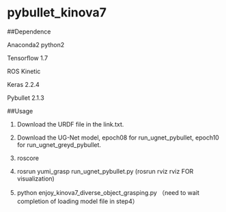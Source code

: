 # pybullet_kinova7

##Dependence

Anaconda2 python2

Tensorflow 1.7

ROS Kinetic

Keras 2.2.4

Pybullet 2.1.3

##Usage
1. Download the URDF file in the link.txt.

2. Download the UG-Net model, epoch08 for run_ugnet_pybullet, epoch10 for run_ugnet_greyd_pybullet.

3. roscore

4. rosrun yumi_grasp run_ugnet_pybullet.py  (rosrun rviz rviz FOR visualization)

5. python enjoy_kinova7_diverse_object_grasping.py （need to wait completion of loading model file in step4）

